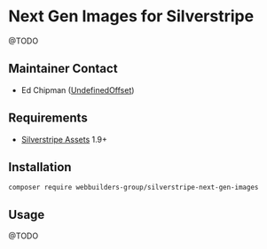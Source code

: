 Next Gen Images for Silverstripe
=================
@TODO

## Maintainer Contact
* Ed Chipman ([UndefinedOffset](https://github.com/UndefinedOffset))

## Requirements
* [Silverstripe Assets](https://github.com/silverstripe/silverstripe-assets) 1.9+


## Installation
```
composer require webbuilders-group/silverstripe-next-gen-images
```


## Usage
@TODO
